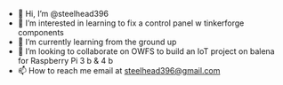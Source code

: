 - 👋 Hi, I’m @steelhead396
- 👀 I’m interested in learning to fix a control panel w tinkerforge components
- 🌱 I’m currently learning from the ground up
- 💞️ I’m looking to collaborate on OWFS to build an IoT project on balena for Raspberry Pi 3 b & 4 b
- 📫 How to reach me email at steelhead396@gmail.com

<!---
steelhead396/steelhead396 is a ✨ special ✨ repository because its `README.md` (this file) appears on your GitHub profile.
You can click the Preview link to take a look at your changes.
--->
